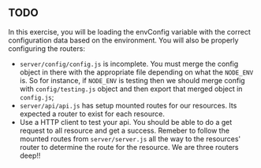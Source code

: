 ## TODO

In this exercise, you will be loading the envConfig variable with the correct configuration data based on the environment. You will also be properly configuring the routers: 

* `server/config/config.js` is incomplete. You must merge the config object in there with the appropriate file depending on what the `NODE_ENV` is. So for instance, if `NODE_ENV` is testing then we should merge config with `config/testing.js` object and then export that merged object in `config.js`;
* `server/api/api.js` has setup mounted routes for our resources. Its expected a router to exist for each resource.
* Use a HTTP client to test your api. You should be able to do a get request to all resource and get a success. Remeber to follow the mounted routes from `server/server.js` all the way to the resources' router to determine the route for the resource. We are three routers deep!!